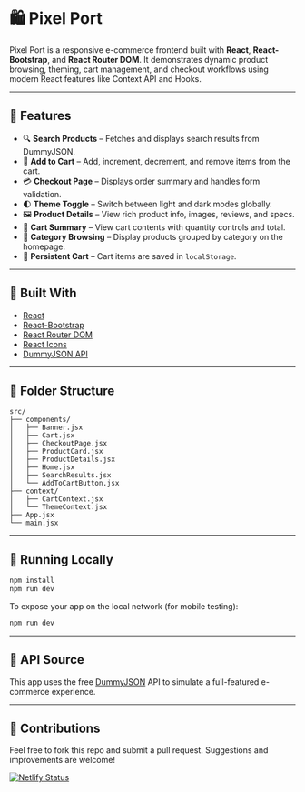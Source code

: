 # 🛍️ Pixel Port

Pixel Port is a responsive e-commerce frontend built with **React**, **React-Bootstrap**, and **React Router DOM**. It demonstrates dynamic product browsing, theming, cart management, and checkout workflows using modern React features like Context API and Hooks.

---

## 🚀 Features

- 🔍 **Search Products** – Fetches and displays search results from DummyJSON.
- 🛒 **Add to Cart** – Add, increment, decrement, and remove items from the cart.
- 💳 **Checkout Page** – Displays order summary and handles form validation.
- 🌓 **Theme Toggle** – Switch between light and dark modes globally.
- 🖼️ **Product Details** – View rich product info, images, reviews, and specs.
- 🧾 **Cart Summary** – View cart contents with quantity controls and total.
- 📁 **Category Browsing** – Display products grouped by category on the homepage.
- 🔁 **Persistent Cart** – Cart items are saved in `localStorage`.

---

## 🧱 Built With

- [React](https://reactjs.org/)
- [React-Bootstrap](https://react-bootstrap.github.io/)
- [React Router DOM](https://reactrouter.com/)
- [React Icons](https://react-icons.github.io/react-icons/)
- [DummyJSON API](https://dummyjson.com/)

---

## 📂 Folder Structure

```
src/
├── components/
│   ├── Banner.jsx
│   ├── Cart.jsx
│   ├── CheckoutPage.jsx
│   ├── ProductCard.jsx
│   ├── ProductDetails.jsx
│   ├── Home.jsx
│   ├── SearchResults.jsx
│   └── AddToCartButton.jsx
├── context/
│   ├── CartContext.jsx
│   └── ThemeContext.jsx
├── App.jsx
└── main.jsx
```

---

## 🧪 Running Locally

```bash
npm install
npm run dev
```

To expose your app on the local network (for mobile testing):

```bash
npm run dev
```

---

## 📌 API Source

This app uses the free [DummyJSON](https://dummyjson.com/) API to simulate a full-featured e-commerce experience.

---

## 🙌 Contributions

Feel free to fork this repo and submit a pull request. Suggestions and improvements are welcome!

[![Netlify Status](https://api.netlify.com/api/v1/badges/494bd736-8fe0-4604-88b4-b92c5728fe42/deploy-status)](https://app.netlify.com/projects/pixel-port-v1/deploys)

